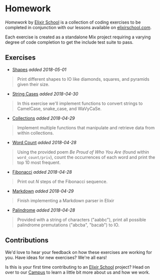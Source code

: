 # Homework

_Homework_ by [Elixir School](https://github.com/elixirschool) is a collection of coding exercises to be completed in conjunction with our lessons available on [elixirschool.com](https://elixirschool.com).

Each exercise is created as a standalone Mix project requiring a varying degree of code completion to get the include test suite to pass.

## Exercises

  - [Shapes](https://github.com/elixirschool/homework/tree/master/shapes) _added 2018-05-01_

  > Print different shapes to IO like diamonds, squares, and pyramids given their size.

  - [String Cases](https://github.com/elixirschool/homework/tree/master/string_cases) _added 2018-04-30_

  > In this exercise we'll implement functions to convert strings to CamelCase, snake_case, and WaVyCaSe.

  - [Collections](https://github.com/elixirschool/homework/tree/master/collections) _added 2018-04-29_

  > Implement multiple functions that manipulate and retrieve data from within collections.

  - [Word Count](https://github.com/elixirschool/homework/tree/master/word_count) _added 2018-04-28_

  > Using the provided poem _Be Proud of Who You Are_ (found within `word_count/priv`), count the occurrences of each word and print the top 10 most frequent.

  - [Fibonacci](https://github.com/elixirschool/homework/tree/master/fibonacci) _added 2018-04-28_

  > Print out _N_ steps of the Fibonacci sequence.

  - [Markdown](https://github.com/elixirschool/homework/tree/master/markdown) _added 2018-04-29_

  > Finish implementing a Markdown parser in Elixir

  - [Palindrome](https://github.com/elixirschool/homework/tree/master/palindrome) _added 2018-04-28_

  > Provided with a string of characters ("aabbc"), print all possible palindrome premutations ("abcba", "bacab") to IO.

## Contributions

We'd love to hear your feedback on how these exercises are working for you.
Have ideas for new exercises?
We're all ears!

Is this is your first time contributing to an [Elixir School](https://github.com/elixirschool) project?
Head on over to our [Campus](https://github.com/elixirschool/campus) to learn a little bit more about us and how we work.
